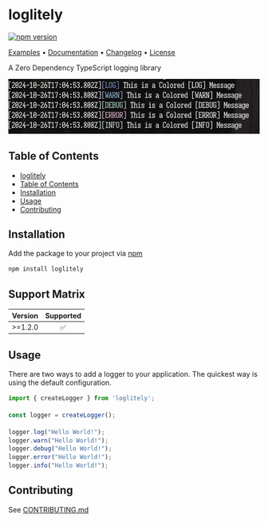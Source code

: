 # loglitely

[![npm version](https://badge.fury.io/js/loglitely.svg)](https://badge.fury.io/js/@kourosh-alasti/logger)

[Examples](./examples/default.ts) &bullet; [Documentation](https://github.com/kourosh-alasti/logalot/wiki) &bullet; [Changelog](./CHANGELOG.md) &bullet; [License](./LICENSE)

A Zero Dependency TypeScript logging library

<div align="center"> <img src="examples/screenshot.png" alt="configured preset"> </div>

## Table of Contents

- [loglitely](#logelitely)
- [Table of Contents](#table-of-contents)
- [Installation](#installation)
- [Usage](#usage)
- [Contributing](#contributing)

## Installation

Add the package to your project via [npm](https://docs.npmjs.com/)

```bash
npm install loglitely
```

## Support Matrix

| Version | Supported |
| :-----: | :-------: |
| >=1.2.0 |    ✅    |

## Usage

There are two ways to add a logger to your application. The quickest way is using the default configuration.

```typescript
import { createLogger } from 'loglitely';

const logger = createLogger();

logger.log("Hello World!");
logger.warn("Hello World!");
logger.debug("Hello World!");
logger.error("Hello World!");
logger.info("Hello World!");
```

## Contributing

See [CONTRIBUTING.md](./CONTRIBUTING.md)
